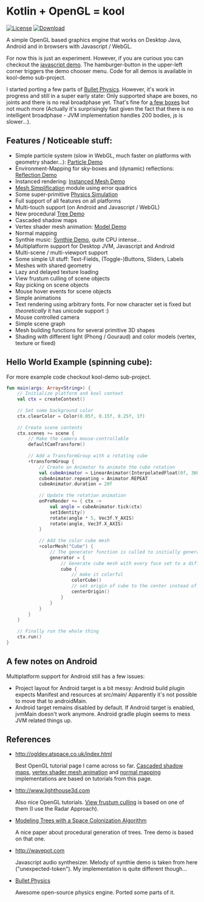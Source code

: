 # Kotlin + OpenGL = kool
[![License](https://img.shields.io/badge/License-Apache%202.0-blue.svg)](https://github.com/fabmax/kool/blob/master/LICENSE)
[![Download](https://api.bintray.com/packages/fabmax/kool/kool/images/download.svg)](https://bintray.com/fabmax/kool/kool/_latestVersion)

A simple OpenGL based graphics engine that works on Desktop Java, Android and
in browsers with Javascript / WebGL.

For now this is just an experiment. However, if you are curious
you can checkout the [javascript demo](https://fabmax.github.io/kool/kool-js/?demo=modelDemo).
The hamburger-button in the upper-left corner triggers the demo chooser menu. Code for
all demos is available in kool-demo sub-project.

I started porting a few parts of [Bullet Physics](https://github.com/bulletphysics/bullet3). However, it's work in
progress and still in a super early state: Only supported shape are boxes, no joints and there is no real broadphase
yet. That's fine for [a few boxes](https://fabmax.github.io/kool/kool-js/?demo=boxDemo) but not much more (Actually
it's surprisingly fast given the fact that there is no intelligent broadphase - JVM implementation handles
200 bodies, js is slower...).

## Features / Noticeable stuff:
- Simple particle system (slow in WebGL, much faster on platforms with geometry shader...): [Particle Demo](https://fabmax.github.io/kool/kool-js/?demo=particleDemo)
- Environment-Mapping for sky-boxes and (dynamic) reflections: [Reflection Demo](https://fabmax.github.io/kool/kool-js/?demo=reflectionDemo)
- Instanced rendering: [Instanced Mesh Demo](https://fabmax.github.io/kool/kool-js/?demo=instancedDemo)
- [Mesh Simplification](https://fabmax.github.io/kool/kool-js/?demo=simplificationDemo) module using error quadrics
- Some super-primitive [Physics Simulation](https://fabmax.github.io/kool/kool-js/?demo=boxDemo)
- Full support of all features on all platforms
- Multi-touch support (on Android and Javascript / WebGL)
- New procedural [Tree Demo](https://fabmax.github.io/kool/kool-js/?demo=treeDemo)
- Cascaded shadow maps
- Vertex shader mesh animation: [Model Demo](https://fabmax.github.io/kool/kool-js/?demo=modelDemo)
- Normal mapping
- Synthie music: [Synthie Demo](https://fabmax.github.io/kool/kool-js/?demo=synthieDemo), quite CPU intense...
- Multiplatform support for Desktop JVM, Javascript and Android
- Multi-scene / multi-viewport support
- Some simple UI stuff: Text-Fields, (Toggle-)Buttons, Sliders, Labels
- Meshes with shared geometry
- Lazy and delayed texture loading
- View frustum culling of scene objects
- Ray picking on scene objects
- Mouse hover events for scene objects
- Simple animations 
- Text rendering using arbitrary fonts. For now character set is fixed but *theoretically* it has unicode support :)
- Mouse controlled camera
- Simple scene graph
- Mesh building functions for several primitive 3D shapes
- Shading with different light (Phong / Gouraud) and color models (vertex, texture or fixed)

## Hello World Example (spinning cube):
For more example code checkout kool-demo sub-project.
```kotlin
fun main(args: Array<String>) {
    // Initialize platform and kool context
    val ctx = createContext()
    
    // Set some background color
    ctx.clearColor = Color(0.05f, 0.15f, 0.25f, 1f)
    
    // Create scene contents
    ctx.scenes += scene {
        // Make the camera mouse-controllable
        defaultCamTransform()
    
        // Add a TransformGroup with a rotating cube
        +transformGroup {
            // Create an Animator to animate the cube rotation
            val cubeAnimator = LinearAnimator(InterpolatedFloat(0f, 360f))
            cubeAnimator.repeating = Animator.REPEAT
            cubeAnimator.duration = 20f
    
            // Update the rotation animation
            onPreRender += { ctx ->
                val angle = cubeAnimator.tick(ctx)
                setIdentity()
                rotate(angle * 5, Vec3f.Y_AXIS)
                rotate(angle, Vec3f.X_AXIS)
            }
    
            // Add the color cube mesh
            +colorMesh("Cube") {
                // The generator function is called to initially generate the mesh geometry
                generator = {
                    // Generate cube mesh with every face set to a different color
                    cube {
                        // make it colorful
                        colorCube()
                        // set origin of cube to the center instead of lower left back corner
                        centerOrigin()
                    }
                }
            }
        }
    }
    
    // Finally run the whole thing
    ctx.run()
}
```

## A few notes on Android
Multiplatform support for Android still has a few issues:
- Project layout for Android target is a bit messy: Android build plugin expects Manifest and resources at src/main/
Apparently it's not possible to move that to androidMain.
- Android target remains disabled by default. If Android target is enabled, jvmMain doesn't work anymore. Android gradle
plugin seems to mess JVM related things up.

## References
- http://ogldev.atspace.co.uk/index.html
  
  Best OpenGL tutorial page I came across so far. [Cascaded shadow maps](http://ogldev.atspace.co.uk/www/tutorial49/tutorial49.html),
  [vertex shader mesh animation](http://ogldev.atspace.co.uk/www/tutorial38/tutorial38.html) and
  [normal mapping](http://ogldev.atspace.co.uk/www/tutorial26/tutorial26.html) implementations are based on tutorials
  from this page.

- http://www.lighthouse3d.com

  Also nice OpenGL tutorials. [View frustum culling](http://www.lighthouse3d.com/tutorials/view-frustum-culling/)
  is based on one of them (I use the Radar Approach).

- [Modeling Trees with a Space Colonization Algorithm](http://algorithmicbotany.org/papers/colonization.egwnp2007.large.pdf)
  
  A nice paper about procedural generation of trees. Tree demo is based on that one.

- http://wavepot.com
  
  Javascript audio synthesizer. Melody of synthie demo is taken from here ("unexpected-token"). My implementation is
  quite different though...

- [Bullet Physics](https://github.com/bulletphysics/bullet3)

  Awesome open-source physics engine. Ported some parts of it.
